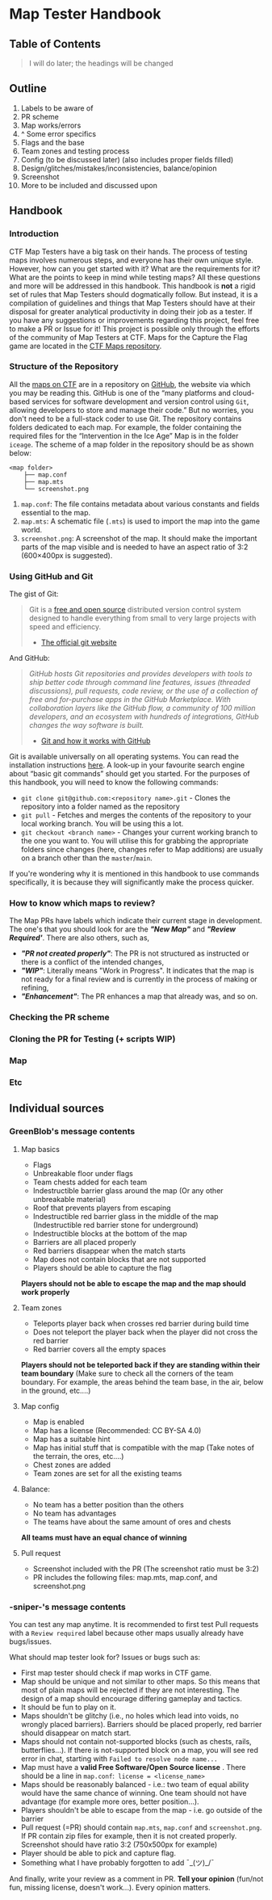 # Map Tester Handbook

## Table of Contents
> I will do later; the headings will be changed

## Outline
1. Labels to be aware of
2. PR scheme
3. Map works/errors
4. ^ Some error specifics
5. Flags and the base
6. Team zones and testing process
7. Config (to be discussed later) (also includes proper fields filled)
8. Design/glitches/mistakes/inconsistencies, balance/opinion
9. Screenshot 
10. More to be included and discussed upon

## Handbook

### Introduction
CTF Map Testers have a big task on their hands. The process of testing maps involves numerous steps, and everyone has their own unique style. However, how can you get started with it? What are the requirements for it? What are the points to keep in mind while testing maps? All these questions and more will be addressed in this handbook. This handbook is **not** a rigid set of rules that Map Testers should dogmatically follow. But instead, it is a compilation of guidelines and things that Map Testers should have at their disposal for greater analytical productivity in doing their job as a tester. If you have any suggestions or improvements regarding this project, feel free to make a PR or Issue for it! This project is possible only through the efforts of the community of Map Testers at CTF.
Maps for the Capture the Flag game are located in the [CTF Maps repository](https://github.com/mt-CTF/maps). 

### Structure of the Repository
All the [maps on CTF](https://github.com/mt-CTF/maps) are in a repository on [GitHub](https://en.wikipedia.org/wiki/GitHub), the website via which you may be reading this. GitHub is one of the “many platforms and cloud-based services for software development and version control using `Git`, allowing developers to store and manage their code.” But no worries, you don't need to be a full-stack coder to use Git. 
The repository contains folders dedicated to each map. For example, the folder containing the required files for the “Intervention in the Ice Age” Map is in the folder `iceage`. The scheme of a map folder in the repository should be as shown below:
```
<map folder>
	├── map.conf
	├── map.mts
	└── screenshot.png
```
1. `map.conf`: The file contains metadata about various constants and fields essential to the map.
2. `map.mts`: A schematic file (`.mts`) is used to import the map into the game world.
3. `screenshot.png`: A screenshot of the map. It should make the important parts of the map visible and is needed to have an aspect ratio of 3:2 (600×400px is suggested).

### Using GitHub and Git
The gist of Git:
> Git is a [free and open source](https://git-scm.com/about/free-and-open-source) distributed version control system designed to handle everything from small to very large projects with speed and efficiency.
> - [The official git website](https://git-scm.com/)

And GitHub:
> _GitHub hosts Git repositories and provides developers with tools to ship better code through command line features, issues (threaded discussions), pull requests, code review, or the use of a collection of free and for-purchase apps in the GitHub Marketplace. With collaboration layers like the GitHub flow, a community of 100 million developers, and an ecosystem with hundreds of integrations, GitHub changes the way software is built._
> - [Git and how it works with GitHub](https://docs.github.com/en/get-started/using-git/about-git)

Git is available universally on all operating systems. You can read the installation instructions [here](https://git-scm.com/download/). A look-up in your favourite search engine about “basic git commands” should get you started. For the purposes of this handbook, you will need to know the following commands:
- `git clone git@github.com:<repository name>.git` \-  Clones the repository into a folder named as the repository
- `git pull` \-  Fetches and merges the contents of the repository to your local working branch. You will be using this a lot.
- `git checkout <branch name>` \- Changes your current working branch to the one you want to. You will utilise this for grabbing the appropriate folders since changes (here, changes refer to Map additions) are usually on a branch other than the `master`/`main`. 

If you're wondering why it is mentioned in this handbook to use commands specifically, it is because they will significantly make the process quicker.

### How to know which maps to review?
The Map PRs have labels which indicate their current stage in development. The one's that you should look for are the ***"New Map"*** and ***"Review Required'***. There are also others, such as,
- ***"PR not created properly"***: The PR is not structured as instructed or there is a conflict of the intended changes,
- ***"WIP"***: Literally means "Work in Progress". It indicates that the map is not ready for a final review and is currently in the process of making or refining,
- ***"Enhancement"***: The PR enhances a map that already was, and so on.

### Checking the PR scheme
### Cloning the PR for Testing (+ scripts WIP)
### Map
### Etc

## Individual sources
### GreenBlob's message contents 
1. Map basics
    * Flags
    * Unbreakable floor under flags
    * Team chests added for each team
    * Indestructible barrier glass around the map (Or any other unbreakable material)
    * Roof that prevents players from escaping
    * Indestructible red barrier glass in the middle of the map (Indestructible red barrier stone for underground)
    * Indestructible blocks at the bottom of the map
    * Barriers are all placed properly
    * Red barriers disappear when the match starts
    * Map does not contain blocks that are not supported
    * Players should be able to capture the flag
    
    **Players should not be able to escape the map and the map should work properly**

2. Team zones
    * Teleports player back when crosses red barrier during build time
    * Does not teleport the player back when the player did not cross the red barrier
    * Red barrier covers all the empty spaces
    
    **Players should not be teleported back if they are standing within their team boundary**
    (Make sure to check all the corners of the team boundary. For example, the areas behind the team base, in the air, below in the ground, etc....)

3. Map config
    * Map is enabled
    * Map has a license (Recommended: CC BY-SA 4.0)
    * Map has a suitable hint
    * Map has initial stuff that is compatible with the map (Take notes of the terrain, the ores, etc....)
    * Chest zones are added
    * Team zones are set for all the existing teams

4. Balance:
    * No team has a better position than the others
    * No team has advantages
    * The teams have about the same amount of ores and chests

   **All teams must have an equal chance of winning**

5. Pull request
    * Screenshot included with the PR (The screenshot ratio must be 3:2)
    * PR includes the following files: map.mts, map.conf, and screenshot.png

### -sniper-'s message contents
You can test any map anytime. It is recommended to first test Pull requests with a `Review required` label because other maps usually already have bugs/issues.

What should map tester look for? Issues or bugs such as:

- First map tester should check if map works in CTF game.
- Map should be unique and not similar to other maps. So this means that most of plain maps will be rejected if they are not interesting. The design of a map should encourage differing gameplay and tactics.
- It should be fun to play on it.
- Maps shouldn't be glitchy (i.e., no holes which lead into voids, no wrongly placed barriers). Barriers should be placed properly, red barrier should disappear on match start.
- Maps should not contain not-supported blocks (such as chests, rails, butterflies...). If there is not-supported block on a map, you will see red error in chat, starting with `Failed to resolve node name...`
- Map must have a **valid Free Software/Open Source license** . There should be a line in `map.conf`:` license = <license_name>`
- Maps should be reasonably balanced - i.e.: two team of equal ability would have the same chance of winning. One team should not have advantage (for example more ores, better position...).
- Players shouldn't be able to escape from the map - i.e. go outside of the barrier
- Pull request (=PR) should contain `map.mts`, `map.conf` and `screenshot.png`. If PR contain zip files for example, then it is not created properly. Screenshot should have ratio 3:2 (750x500px for example)
- Player should be able to pick and capture flag.
- Something what I have probably forgotten to add ¯\_(ツ)_/¯

And finally, write your review as a comment in PR. **Tell your opinion** (fun/not fun, missing license, doesn't work...). Every opinion matters.
